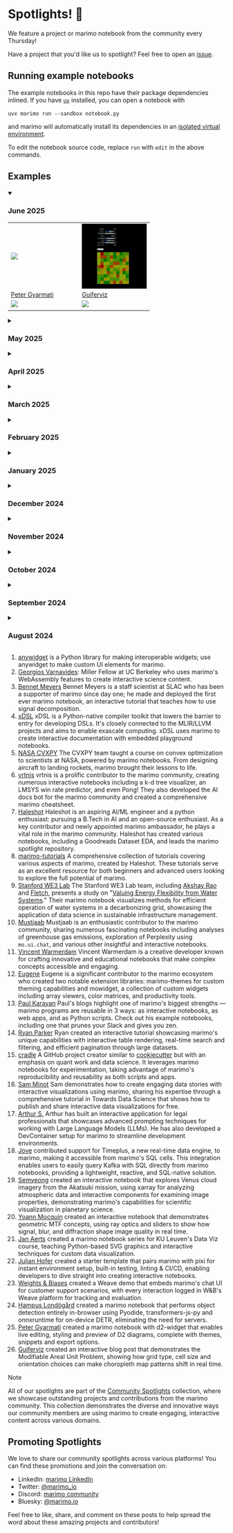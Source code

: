 # Spotlights! 🌟

We feature a project or marimo notebook from the community every Thursday!

Have a project that you'd like us to spotlight? Feel free to open an [issue](https://github.com/marimo-team/spotlights/issues).

## Running example notebooks

The example notebooks in this repo have their package dependencies inlined.
If you have [`uv`](https://github.com/astral-sh/uv) installed, you can open a
notebook with

```shell
uvx marimo run --sandbox notebook.py
```

and marimo will automatically install its dependencies in an [isolated
virtual environment](https://marimo.io/blog/sandboxed-notebooks).

To edit the notebook source code, replace `run` with `edit` in the above commands.

## Examples

<details open>
<summary><h3>June 2025</h3></summary>

<table border="0">
  <tr>
    <td width="50%">
      <a target="_blank" href="https://d2-widget.peter.gy">
        <img src="assets/025-peter-gyarmati.gif" style="max-height: 150px; width: auto; display: block" />
      </a>
    </td>
    <td width="50%">
      <a target="_blank" href="https://cheesebytes.com/cave/how-grid-choices-can-mislead-your-choropleth-maps/">
        <img src="assets/026-guiferviz.gif" style="max-height: 150px; width: auto; display: block" />
      </a>
    </td>
  </tr>
  <tr>
    <td>
      <a href="025-peter-gyarmati/">Peter Gyarmati</a>
    </td>
    <td>
      <a href="026-guiferviz/">Guiferviz</a>
    </td>
  </tr>
  <tr>
    <td>
      <a target="_blank" href="https://d2-widget.peter.gy">
        <img src="https://marimo.io/shield.svg"/>
      </a>
    </td>
    <td>
      <a target="_blank" href="https://cheesebytes.com/cave/how-grid-choices-can-mislead-your-choropleth-maps/">
        <img src="https://marimo.io/shield.svg"/>
      </a>
    </td>
  </tr>
</table>
</details>

<details>
<summary><h3>May 2025</h3></summary>

<table border="0">
  <tr>
    <td width="25%">
      <a target="_blank" href="https://g0r72a-tutorial-pythonsvg-466697.pages.gitlab.kuleuven.be/">
        <img src="assets/021-jan-aerts.gif" style="max-height: 150px; width: auto; display: block" />
      </a>
    </td>
    <td width="25%">
      <a target="_blank" href="https://github.com/Hofer-Julian/marimo-pixi-starter-template">
        <img src="./assets/022-julian-hofer.png" style="max-height: 150px; width: auto; display: block" />
      </a>
    </td>
    <td width="25%">
      <a target="_blank" href="https://runweave.ai">
        <img src="assets/023-weights-biases.gif" style="max-height: 150px; width: auto; display: block" />
      </a>
    </td>
    <td width="25%">
      <a target="_blank" href="https://marimo.io/p/@hlondogard/notebook-transformer-js-py-object-detection-wasm?show-code=false">
        <img src="assets/024-hampus-londogard.gif" style="max-height: 150px; width: auto; display: block" />
      </a>
    </td>
  </tr>
  <tr>
    <td>
      <a href="021-jan-aerts/">Jan Aerts</a>
    </td>
    <td>
      <a href="022-julian-hofer/">Julian Hofer</a>
    </td>
    <td>
      <a href="023-weights-biases/">Weights & Biases</a>
    </td>
    <td>
      <a href="024-hampus-londogard/">Hampus Londögård</a>
    </td>
  </tr>
  <tr>
    <td>
      <a target="_blank" href="https://g0r72a-tutorial-pythonsvg-466697.pages.gitlab.kuleuven.be/">
        <img src="https://marimo.io/shield.svg"/>
      </a>
    </td>
    <td>
      <a target="_blank" href="https://github.com/Hofer-Julian/marimo-pixi-starter-template">
        <img src="https://marimo.io/shield.svg"/>
      </a>
    </td>
    <td>
      <a target="_blank" href="https://runweave.ai">
        <img src="https://marimo.io/shield.svg"/>
      </a>
    </td>
    <td>
      <a target="_blank" href="https://marimo.io/p/@hlondogard/notebook-transformer-js-py-object-detection-wasm?show-code=false">
        <img src="https://marimo.io/shield.svg"/>
      </a>
    </td>
  </tr>
</table>
</details>

<details>
<summary><h3>April 2025</h3></summary>

<table border="0">
  <tr>
    <td width="33%">
      <a target="_blank" href="https://www.linkedin.com/posts/marimo-io_kafka-sql-activity-7316208137596780544-YuJi?utm_source=share&utm_medium=member_desktop&rcm=ACoAADSJzvgBkjBd85IWDyUWA6ttzq8B-NDq-Hs">
        <img src="assets/018-Jove.png" style="max-height: 150px; width: auto; display: block" />
      </a>
    </td>
    <td width="33%">
      <a target="_blank" href="https://smoh.github.io/akatsuki-tutorial/live">
        <img src="assets/019-smohspace.gif" style="max-height: 150px; width: auto; display: block" />
      </a>
    </td>
    <td width="33%">
      <a target="_blank" href="https://marimo.app/?slug=e6baok">
        <img src="assets/020-yoann-mocquin.gif" style="max-height: 150px; width: auto; display: block" />
      </a>
    </td>
  </tr>
  <tr>
    <td>
      <a href="018_Jove/">Jove</a>
    </td>
    <td>
      <a href="019-smohspace/">Semyeong</a>
    </td>
    <td>
      <a href="020-yoann-mocquin/">Yoann Mocquin</a>
    </td>
  </tr>
  <tr>
    <td>
      <a target="_blank" href="https://github.com/timeplus-io/proton/blob/develop/examples/marimo/github.py">
        <img src="https://marimo.io/shield.svg"/>
      </a>
    </td>
    <td>
      <a target="_blank" href="https://smoh.github.io/akatsuki-tutorial/live">
        <img src="https://marimo.io/shield.svg"/>
      </a>
    </td>
    <td>
      <a target="_blank" href="https://marimo.app/?slug=e6baok">
        <img src="https://marimo.io/shield.svg"/>
      </a>
    </td>
  </tr>
</table>
</details>

<details>
<summary><h3>March 2025</h3></summary>

<table border="0">
  <tr>
    <td width="100%">
      <a target="_blank" href="https://github.com/arthrod/prompting">
        <img src="./assets/017-arthur.png" style="max-height: 150px; width: auto; display: block" />
      </a>
    </td>
  </tr>
  <tr>
    <td>
      <a href="017-arthur/">Arthur S.</a>
    </td>
  </tr>
  <tr>
    <td>
      <a target="_blank" href="https://github.com/arthrod/prompting">
        <img src="https://marimo.io/shield.svg"/>
      </a>
    </td>
  </tr>
</table>
</details>

<details>
<summary><h3>February 2025</h3></summary>

<table border="0">
  <tr>
    <td width="50%">
      <a target="_blank" href="https://github.com/tschm/cradle">
        <img src="./assets/015-cradle.png" style="max-height: 150px; width: auto; display: block" />
      </a>
    </td>
    <td width="50%">
      <a target="_blank" href="https://towardsdatascience.com/publish-interactive-data-visualizations-for-free-with-python-and-marimo/">
        <img src="./assets/016-sam-minot.png" style="max-height: 150px; width: auto; display: block" />
      </a>
    </td>
  </tr>
  <tr>
    <td>
      <a href="015-cradle/">cradle</a>
    </td>
    <td>
      <a href="016-sam-minot/">Sam Minot</a>
    </td>
  </tr>
  <tr>
    <td>
      <a target="_blank" href="https://github.com/tschm/cradle">
        <img src="https://marimo.io/shield.svg"/>
      </a>
    </td>
    <td>
      <a target="_blank" href="https://fredhutch.github.io/marimo-publication/">
        <img src="https://marimo.io/shield.svg"/>
      </a>
    </td>
  </tr>
</table>
</details>

<details>
<summary><h3>January 2025</h3></summary>

<table border="0">
  <tr>
    <td width="50%">
      <a target="_blank" href="https://rparkr.github.io/polars-intro/">
        <img src="./assets/014-ryan-parker.png" style="max-height: 150px; width: auto; display: block" />
      </a>
    </td>
    <td width="50%">
      <a target="_blank" href="https://paulkarayan.com/blog/marimo-cli-gui-notebook-and-microapps/">
        <img src="./assets/013-paul-karayan.png" style="max-height: 150px; width: auto; display: block" />
      </a>
    </td>
  </tr>
  <tr>
    <td>
      <a href="014-ryan-parker/">Ryan Parker</a>
    </td>
    <td>
      <a href="013-paul-karayan/">Paul Karayan</a>
    </td>
  </tr>
  <tr>
    <td>
      <a target="_blank" href="https://rparkr.github.io/polars-intro/">
        <img src="https://marimo.io/shield.svg"/>
      </a>
    </td>
    <td>
      <a target="_blank" href="https://paulkarayan.com/blog/marimo-cli-gui-notebook-and-microapps/">
        <img src="https://marimo.io/shield.svg"/>
      </a>
    </td>
  </tr>
</table>
</details>

<details>
<summary><h3>December 2024</h3></summary>

<table border="0">
  <tr>
    <td width="100%">
      <a target="_blank" href="https://github.com/metaboulie/marimo-themes">
        <img src="./assets/012-eugene.png" style="max-height: 150px; width: auto; display: block" />
      </a>
    </td>
  </tr>
  <tr>
    <td>
      <a href="012-eugene/">Eugene</a>
    </td>
  </tr>
  <tr>
    <td>
      <a target="_blank" href="https://github.com/metaboulie/marimo-themes/tree/main/tests">
        <img src="https://marimo.io/shield.svg"/>
      </a>
    </td>
  </tr>
</table>

</details>

<details>
<summary><h3>November 2024</h3></summary>

<table border="0">
  <tr>
    <td width="100%">
      <a target="_blank" href="https://marimo.io/p/@marimo/interactive-matrices">
        <img src="./assets/011-Vincent.gif" style="max-height: 150px; width: auto; display: block" />
      </a>
    </td>
  </tr>
  <tr>
    <td>
      <a href="011-Vincent/">Vincent Warmerdam</a>
    </td>
  </tr>
  <tr>
    <td>
      <a target="_blank" href="https://marimo.io/p/@marimo/interactive-matrices">
        <img src="https://marimo.io/shield.svg"/>
      </a>
    </td>
  </tr>
</table>

</details>

<details>
<summary><h3>October 2024</h3></summary>

<table border="0">
  <tr>
    <td width="50%">
      <a target="_blank" href="https://lvof.we3lab.tech/">
        <img src="./assets/009-WE3-Lab.png" style="max-height: 150px; width: auto; display: block" />
      </a>
    </td>
    <td width="50%">
      <a target="_blank" href="https://marimo.io/p/@muhammad-mustjaab/analysis-of-wait-times-in-canadian-hospitals-critical-procedures">
        <img src="./assets/010-Mustjaab.png" style="max-height: 150px; width: auto; display: block" />
      </a>
    </td>
  </tr>
  <tr>
    <td>
      <a href="009-WE3-Lab/">Stanford WE3 Lab</a>
    </td>
    <td>
      <a href="010-Mustjaab/">Mustjaab</a>
    </td>
  </tr>
  <tr>
    <td>
      <a target="_blank" href="https://lvof.we3lab.tech/">
        <img src="https://marimo.io/shield.svg"/>
      </a>
    </td>
    <td>
      <a target="_blank" href="https://marimo.io/p/@muhammad-mustjaab/analysis-of-wait-times-in-canadian-hospitals-critical-procedures">
        <img src="https://marimo.io/shield.svg"/>
      </a>
    </td>
  </tr>
</table>

</details>

<details>
<summary><h3>September 2024</h3></summary>

<table border="0">
  <tr>
    <td width="25%">
      <a target="_blank" href="https://cvxgrp.org/nasa/">
        <img src="./assets/005-cvxpy-nasa.png" style="max-height: 150px; width: auto; display: block" />
      </a>
    </td>
    <td width="25%">
      <a target="_blank" href="https://github.com/vrtnis/marimo-cheat-sheet">
        <img src="./assets/006-vrtnis.png" style="max-height: 150px; width: auto; display: block" />
      </a>
    </td>
    <td width="25%">
      <a target="_blank" href="https://github.com/Haleshot/Goodreads-Dataset-EDA">
        <img src="./assets/007-haleshot.png" style="max-height: 150px; width: auto; display: block" />
      </a>
    </td>
    <td width="25%">
      <a target="_blank" href="https://github.com/Haleshot/marimo-tutorials">
        <img src="./assets/008-marimo-tutorials.png" style="max-height: 150px; width: auto; display: block" />
      </a>
    </td>
  </tr>
  <tr>
    <td>
      <a href="005-cvxpy-nasa/">NASA CVXPY</a>
    </td>
    <td>
      <a href="006-vrtnis/">vrtnis</a>
    </td>
    <td>
      <a href="007-haleshot/">Haleshot</a>
    </td>
    <td>
      <a href="008-marimo-tutorials/">marimo-tutorials</a>
    </td>
  </tr>
  <tr>
    <td>
      <a target="_blank" href="https://marimo.io/c/@convex-optimization-nasa/convex-optimization-short-course-nasa">
        <img src="https://marimo.io/shield.svg"/>
      </a>
    </td>
    <td>
      <a target="_blank" href="https://marimo.io/p/@spotlights/006-vrtnis">
        <img src="https://marimo.io/shield.svg"/>
      </a>
    </td>
    <td>
      <a target="_blank" href="https://marimo.io/p/@haleshot/goodreads-dataset-eda">
        <img src="https://marimo.io/shield.svg"/>
      </a>
    </td>
    <td>
      <a target="_blank" href="https://marimo.io/c/@haleshot/marimo-tutorials">
        <img src="https://marimo.io/shield.svg"/>
      </a>
    </td>
  </tr>
</table>

</details>

<details>
<summary><h3>August 2024</h3></summary>

<table border="0">
  <tr>
    <td width="25%">
      <a target="_blank" href="https://x.com/trevmanz/status/1818664678609858802">
        <img src="assets/001-anywidget.gif" style="max-height: 150px; width: auto; display: block" />
      </a>
    </td>
    <td width="25%">
      <a target="_blank" href="https://marimo.io/p/@gvarnavides/stem-probes">
        <img src="assets/002-stem-probes.png" style="max-height: 150px; width: auto; display: block" />
      </a>
    </td>
    <td width="25%">
      <a target="_blank" href="https://signal-decomp-tutorial.org/">
        <img src="assets/003-bennet-meyers.png" style="max-height: 150px; width: auto; display: block" />
      </a>
    </td>
    <td width="25%">
      <a target="_blank" href="https://xdsl.dev/index">
        <img src="assets/004-xdsl.png" style="max-height: 150px; width: auto; display: block"/>
      </a>
    </td>
  </tr>
  <tr>
    <td>
      <a href="001-anywidget/">anywidget</a>
    </td>
    <td>
      <a href="002-stem-probes/">Georgios Varnavides</a>
    </td>
    <td>
      <a href="003-bennet-meyers/">Bennet Meyers</a>
    </td>
    <td>
      <a href="004-xdsl/">xDSL</a>
    </td>
  </tr>
  <tr>
    <td>
      <a target="_blank" href="https://marimo.io/p/@spotlights/001-anywidgets-trevor-manz">
        <img src="https://marimo.io/shield.svg"/>
      </a>
    </td>
    <td>
      <a target="_blank" href="https://marimo.io/p/@gvarnavides/stem-probes">
        <img src="https://marimo.io/shield.svg"/>
      </a>
    </td>
    <td>
      <a target="_blank" href="https://marimo.io/@public/signal-decomposition">
        <img src="https://marimo.io/shield.svg"/>
      </a>
    </td>
    <td>
      <a target="_blank" href="https://marimo.io/p/@spotlights/004-xdsl">
        <img src="https://marimo.io/shield.svg"/>
      </a>
    </td>
  </tr>
</table>

</details>

1. [anywidget](001-anywidget/) is a Python library for making interoperable
   widgets; use anywidget to make custom UI elements for marimo.
2. [Georgios Varnavides](002-stem-probes/): Miller Fellow at UC Berkeley who uses marimo's WebAssembly features to create interactive science content.
3. [Bennet Meyers](003-bennet-meyers/) Bennet Meyers is a staff scientist
   at SLAC who has been a supporter of marimo since day one; he made and
   deployed the first ever marimo notebook, an interactive tutorial
   that teaches how to use signal decomposition.
4. [xDSL](004-xdsl/) xDSL is a Python-native compiler toolkit that lowers the barrier to entry for developing DSLs. It's closely connected to the MLIR/LLVM projects and aims to enable exascale computing. xDSL uses marimo to create interactive documentation with embedded playground notebooks.
5. [NASA CVXPY](005-cvxpy-nasa/) The CVXPY team taught a course on convex optimization to scientists at NASA, powered by marimo notebooks. From designing aircraft to landing rockets, marimo brought their lessons to life.
6. [vrtnis](006-vrtnis/) vrtnis is a prolific contributor to the marimo community, creating numerous interactive notebooks including a k-d tree visualizer, an LMSYS win rate predictor, and even Pong! They also developed the AI docs bot for the marimo community and created a comprehensive marimo cheatsheet.
7. [Haleshot](007-haleshot/) Haleshot is an aspiring AI/ML engineer and a python enthusiast: pursuing a B.Tech in AI and an open-source enthusiast. As a key contributor and newly appointed marimo ambassador, he plays a vital role in the marimo community. Haleshot has created various notebooks, including a Goodreads Dataset EDA, and leads the marimo spotlight repository.
8. [marimo-tutorials](008-marimo-tutorials/) A comprehensive collection of tutorials covering various aspects of marimo, created by Haleshot. These tutorials serve as an excellent resource for both beginners and advanced users looking to explore the full potential of marimo.
9. [Stanford WE3 Lab](009-water-systems/) The Stanford WE3 Lab team, including [Akshay Rao](https://x.com/raodoesresearch) and [Fletch](https://github.com/fletchapin), presents a study on "[Valuing Energy Flexibility from Water Systems](https://www.nature.com/articles/s44221-024-00316-4)." Their marimo notebook visualizes methods for efficient operation of water systems in a decarbonizing grid, showcasing the application of data science in sustainable infrastructure management.
10. [Mustjaab](010-Mustjaab/) Mustjaab is an enthusiastic contributor to the marimo community, sharing numerous fascinating notebooks including analyses of greenhouse gas emissions, exploration of Perplexity using `mo.ui.chat`, and various other insightful and interactive notebooks.
11. [Vincent Warmerdam](011-Vincent/) Vincent Warmerdam is a creative developer known for crafting innovative and educational notebooks that make complex concepts accessible and engaging.
12. [Eugene](012-eugene/) Eugene is a significant contributor to the marimo ecosystem who created two notable extension libraries: marimo-themes for custom theming capabilities and mowidget, a collection of custom widgets including array viewers, color matrices, and productivity tools.
13. [Paul Karayan](013-paul-karayan/) Paul's blogs highlight one of marimo's biggest strengths — marimo programs are reusable in 3 ways: as interactive notebooks, as web apps, and as Python scripts. Check out his example notebooks, including one that prunes your Slack and gives you zen.
14. [Ryan Parker](014-ryan-parker/) Ryan created an interactive tutorial showcasing marimo's unique capabilities with interactive table rendering, real-time search and filtering, and efficient pagination through large datasets.
15. [cradle](015-cradle/) A GitHub project creator similar to [cookiecutter](https://github.com/cookiecutter/cookiecutter) but with an emphasis on quant work and data science. It leverages marimo notebooks for experimentation, taking advantage of marimo's reproducibility and reusability as both scripts and apps.
16. [Sam Minot](016-sam-minot/) Sam demonstrates how to create engaging data stories with interactive visualizations using marimo, sharing his expertise through a comprehensive tutorial in Towards Data Science that shows how to publish and share interactive data visualizations for free.
17. [Arthur S.](017-arthur/) Arthur has built an interactive application for legal professionals that showcases advanced prompting techniques for working with Large Language Models (LLMs). He has also developed a DevContainer setup for marimo to streamline development environments.
18. [Jove](018-Jove/) contributed support for Timeplus, a new real-time data engine, to marimo, making it accessible from marimo's SQL cells. This integration enables users to easily query Kafka with SQL directly from marimo notebooks, providing a lightweight, reactive, and SQL-native solution.
19. [Semyeong](019-smohspace/) created an interactive notebook that explores Venus cloud imagery from the Akatsuki mission, using xarray for analyzing atmospheric data and interactive components for examining image properties, demonstrating marimo's capabilities for scientific visualization in planetary science.
20. [Yoann Mocquin](020-yoann-mocquin/) created an interactive notebook that demonstrates geometric MTF concepts, using ray optics and sliders to show how signal, blur, and diffraction shape image quality in real time.
21. [Jan Aerts](021-jan-aerts/) created a marimo notebook series for KU Leuven's Data Viz course, teaching Python-based SVG graphics and interactive techniques for custom data visualization.
22. [Julian Hofer](022-julian-hofer/) created a starter template that pairs marimo with pixi for instant environment setup, built-in testing, linting & CI/CD, enabling developers to dive straight into creating interactive notebooks.
23. [Weights & Biases](023-weights-biases/) created a Weave demo that embeds marimo's chat UI for customer support scenarios, with every interaction logged in W&B's Weave platform for tracking and evaluation.
24. [Hampus Londögård](024-hampus-londogard/) created a marimo notebook that performs object detection entirely in-browser using Pyodide, transformers-js-py and onnxruntime for on-device DETR, eliminating the need for servers.
25. [Peter Gyarmati](025-peter-gyarmati/) created a marimo notebook with d2-widget that enables live editing, styling and preview of D2 diagrams, complete with themes, snippets and export options.
26. [Guiferviz](026-guiferviz/) created an interactive blog post that demonstrates the Modifiable Areal Unit Problem, showing how grid type, cell size and orientation choices can make choropleth map patterns shift in real time.

>[!NOTE]
> All of our spotlights are part of the [Community Spotlights](https://marimo.io/c/@spotlights/community-spotlights) collection, where we showcase outstanding projects and contributions from the marimo community. This collection demonstrates the diverse and innovative ways our community members are using marimo to create engaging, interactive content across various domains.

## Promoting Spotlights

We love to share our community spotlights across various platforms! You can find these promotions and join the conversation on:

- LinkedIn: [marimo LinkedIn](https://www.linkedin.com/company/marimo-io/)
- Twitter: [@marimo_io](https://x.com/marimo_io)
- Discord: [marimo community](https://marimo.io/discord?ref=spotlights)
- Bluesky: [@marimo.io](https://bsky.app/profile/marimo.io)

Feel free to like, share, and comment on these posts to help spread the word about these amazing projects and contributors!
